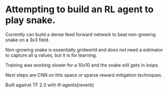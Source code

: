 # Attempting to build an RL agent to play snake.

Currently can build a dense feed forward network to beat non-growing snake on a 3x3 field.

Non-growing snake is essentially gridworld and *does not* need a estimator to capture all q values, but it is
for learning.

Training was working slower for a 10x10 and the snake still gets in loops.

Next steps are CNN on this space _or_ sparse reward mitigation techniques.

Built against TF 2.3 with tf-agents[reverb]
